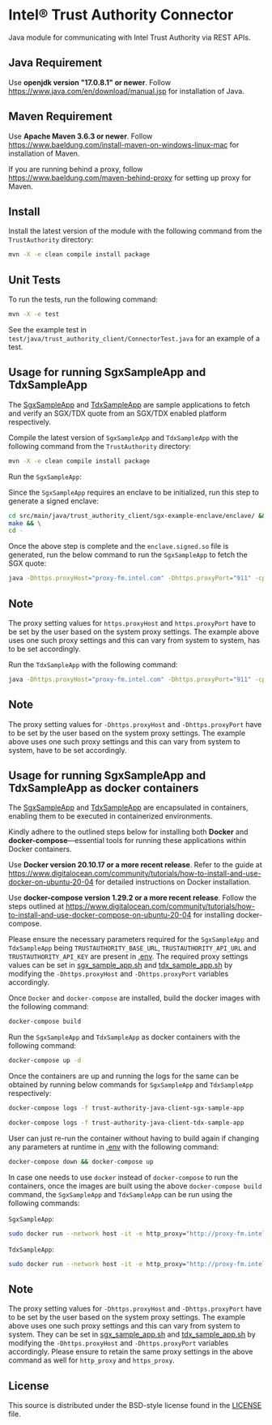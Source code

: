 # Intel® Trust Authority Connector
Java module for communicating with Intel Trust Authority via REST APIs.

## Java Requirement

Use <b>openjdk version "17.0.8.1" or newer</b>. Follow https://www.java.com/en/download/manual.jsp for installation of Java.

## Maven Requirement

Use <b>Apache Maven 3.6.3 or newer</b>. Follow https://www.baeldung.com/install-maven-on-windows-linux-mac for installation of Maven.

If you are running behind a proxy, follow https://www.baeldung.com/maven-behind-proxy for setting up proxy for Maven.

## Install

Install the latest version of the module with the following command from the `TrustAuthority` directory:

```sh
mvn -X -e clean compile install package
```

## Unit Tests

To run the tests, run the following command:

```sh
mvn -X -e test
```

See the example test in `test/java/trust_authority_client/ConnectorTest.java` for an example of a test.

## Usage for running SgxSampleApp and TdxSampleApp

The [SgxSampleApp](./src/main/java/trust_authority_client/SgxSampleApp.java) and [TdxSampleApp](./src/main/java/trust_authority_client/TdxSampleApp.java) are sample applications to fetch and verify an SGX/TDX quote from an SGX/TDX enabled platform respectively.

Compile the latest version of `SgxSampleApp` and `TdxSampleApp` with the following command from the `TrustAuthority` directory:

```sh
mvn -X -e clean compile install package
```

Run the `SgxSampleApp`:

Since the `SgxSampleApp` requires an enclave to be initialized, run this step to generate a signed enclave:

```sh
cd src/main/java/trust_authority_client/sgx-example-enclave/enclave/ && \
make && \
cd -
```

Once the above step is complete and the `enclave.signed.so` file is generated, run the below command to run the `SgxSampleApp` to fetch the SGX quote:

```sh
java -Dhttps.proxyHost="proxy-fm.intel.com" -Dhttps.proxyPort="911" -cp ~/.m2/repository/org/bouncycastle/bcprov-jdk15on/1.68/bcprov-jdk15on-1.68.jar:~/.m2/repository/com/fasterxml/jackson/core/jackson-annotations/2.13.0/jackson-annotations-2.13.0.jar:~/.m2/repository/com/fasterxml/jackson/core/jackson-databind/2.13.0/jackson-databind-2.13.0.jar:~/.m2/repository/com/fasterxml/jackson/core/jackson-core/2.13.0/jackson-core-2.13.0.jar:~/.m2/repository/net/java/dev/jna/jna/5.9.0/jna-5.9.0.jar:~/.m2/repository/com/google/code/gson/gson/2.9.0/gson-2.9.0.jar:~/.m2/repository/io/jsonwebtoken/jjwt/0.12.3/jjwt-0.12.3.jar:target/trust-authority-client-java-1.0.0.jar:~/.m2/repository/io/jsonwebtoken/jjwt-impl/0.11.2/jjwt-impl-0.11.2.jar:~/.m2/repository/io/jsonwebtoken/jjwt-api/0.11.2/jjwt-api-0.11.2.jar:~/.m2/repository/io/jsonwebtoken/jjwt-jackson/0.11.2/jjwt-jackson-0.11.2.jar:~/.m2/repository/com/nimbusds/nimbus-jose-jwt/9.10/nimbus-jose-jwt-9.10.jar:~/.m2/repository/com/fasterxml/jackson/core/jackson-core/2.13.0/jackson-core-2.13.0.jar trust_authority_client.SgxSampleApp <TRUSTAUTHORITY_BASE_URL> <TRUSTAUTHORITY_API_URL> <TRUSTAUTHORITY_API_KEY>
```

## Note

The proxy setting values for `https.proxyHost` and `https.proxyPort` have to be set by the user based on the system proxy settings.
The example above uses one such proxy settings and this can vary from system to system, has to be set accordingly.

Run the `TdxSampleApp` with the following command:

```sh
java -Dhttps.proxyHost="proxy-fm.intel.com" -Dhttps.proxyPort="911" -cp ~/.m2/repository/org/bouncycastle/bcprov-jdk15on/1.68/bcprov-jdk15on-1.68.jar:~/.m2/repository/com/fasterxml/jackson/core/jackson-annotations/2.13.0/jackson-annotations-2.13.0.jar:~/.m2/repository/com/fasterxml/jackson/core/jackson-databind/2.13.0/jackson-databind-2.13.0.jar:~/.m2/repository/com/fasterxml/jackson/core/jackson-core/2.13.0/jackson-core-2.13.0.jar:~/.m2/repository/net/java/dev/jna/jna/5.9.0/jna-5.9.0.jar:~/.m2/repository/com/google/code/gson/gson/2.9.0/gson-2.9.0.jar:~/.m2/repository/io/jsonwebtoken/jjwt/0.12.3/jjwt-0.12.3.jar:target/trust-authority-client-java-1.0.0.jar:~/.m2/repository/io/jsonwebtoken/jjwt-impl/0.11.2/jjwt-impl-0.11.2.jar:~/.m2/repository/io/jsonwebtoken/jjwt-api/0.11.2/jjwt-api-0.11.2.jar:~/.m2/repository/io/jsonwebtoken/jjwt-jackson/0.11.2/jjwt-jackson-0.11.2.jar:~/.m2/repository/com/nimbusds/nimbus-jose-jwt/9.10/nimbus-jose-jwt-9.10.jar:~/.m2/repository/com/fasterxml/jackson/core/jackson-core/2.13.0/jackson-core-2.13.0.jar trust_authority_client.TdxSampleApp <TRUSTAUTHORITY_BASE_URL> <TRUSTAUTHORITY_API_URL> <TRUSTAUTHORITY_API_KEY>
```

## Note

The proxy setting values for `-Dhttps.proxyHost` and `-Dhttps.proxyPort` have to be set by the user based on the system proxy settings.
The example above uses one such proxy settings and this can vary from system to system, have to be set accordingly.

## Usage for running SgxSampleApp and TdxSampleApp as docker containers

The [SgxSampleApp](./src/main/java/trust_authority_client/SgxSampleApp.java) and [TdxSampleApp](./src/main/java/trust_authority_client/TdxSampleApp.java) are encapsulated in containers, enabling them to be executed in containerized environments.

Kindly adhere to the outlined steps below for installing both <b>Docker</b> and <b>docker-compose</b>—essential tools for running these applications within Docker containers.

Use <b>Docker version 20.10.17 or a more recent release</b>. Refer to the guide at https://www.digitalocean.com/community/tutorials/how-to-install-and-use-docker-on-ubuntu-20-04 for detailed instructions on Docker installation.

Use <b>docker-compose version 1.29.2 or a more recent release</b>. Follow the steps outlined at https://www.digitalocean.com/community/tutorials/how-to-install-and-use-docker-compose-on-ubuntu-20-04 for installing docker-compose.

Please ensure the necessary parameters required for the `SgxSampleApp` and `TdxSampleApp` being `TRUSTAUTHORITY_BASE_URL`, `TRUSTAUTHORITY_API_URL` and `TRUSTAUTHORITY_API_KEY` are present in [.env](.env).
The required proxy settings values can be set in [sgx_sample_app.sh](sgx_sample_app.sh) and [tdx_sample_app.sh](tdx_sample_app.sh) by modifying the `-Dhttps.proxyHost` and `-Dhttps.proxyPort` variables accordingly.

Once `Docker` and `docker-compose` are installed, build the docker images with the following command:

```sh
docker-compose build
```

Run the `SgxSampleApp` and `TdxSampleApp` as docker containers with the following command:

```sh
docker-compose up -d
```

Once the containers are up and running the logs for the same can be obtained by running below commands for `SgxSampleApp` and `TdxSampleApp` respectively:

```sh
docker-compose logs -f trust-authority-java-client-sgx-sample-app
```

```sh
docker-compose logs -f trust-authority-java-client-tdx-sample-app
```

User can just re-run the container without having to build again if changing any parameters at runtime in [.env](.env) with the following command:
```sh
docker-compose down && docker-compose up
```

In case one needs to use `docker` instead of `docker-compose` to run the containers, once the images are built using the above `docker-compose build` command, the `SgxSampleApp` and `TdxSampleApp` can be run using the following commands:

`SgxSampleApp`:
```sh
sudo docker run --network host -it -e http_proxy="http://proxy-fm.intel.com:911" -e https_proxy="http://proxy-fm.intel.com:911" -e SGX_AESM_ADDR=1 --device=/dev/sgx_enclave --device=/dev/sgx_provision -v /var/run/aesmd/aesm.socket:/var/run/aesmd/aesm.socket -v /dev:/dev trust-authority-java-client-sgx-sample-app:v1.0.0 /app/sgx_sample_app.sh <TRUSTAUTHORITY_BASE_URL> <TRUSTAUTHORITY_API_URL> <TRUSTAUTHORITY_API_KEY>
```

`TdxSampleApp`:
```sh
sudo docker run --network host -it -e http_proxy="http://proxy-fm.intel.com:911" -e https_proxy="http://proxy-fm.intel.com:911" --device=/dev/tdx_guest trust-authority-java-client-tdx-sample-app:v1.0.0 /app/tdx_sample_app.sh <TRUSTAUTHORITY_BASE_URL> <TRUSTAUTHORITY_API_URL> <TRUSTAUTHORITY_API_KEY>
```

## Note

The proxy setting values for `-Dhttps.proxyHost` and `-Dhttps.proxyPort` have to be set by the user based on the system proxy settings.
The example above uses one such proxy settings and this can vary from system to system.
They can be set in [sgx_sample_app.sh](sgx_sample_app.sh) and [tdx_sample_app.sh](tdx_sample_app.sh) by modifying the `-Dhttps.proxyHost` and `-Dhttps.proxyPort` variables accordingly.
Please ensure to retain the same proxy settings in the above command as well for `http_proxy` and `https_proxy`.

## License

This source is distributed under the BSD-style license found in the [LICENSE](../LICENSE)
file.
